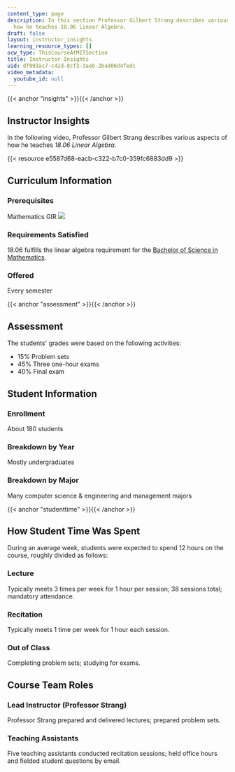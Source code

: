 ```yaml
---
content_type: page
description: In this section Professor Gilbert Strang describes various aspects of
  how he teaches 18.06 Linear Algebra.
draft: false
layout: instructor_insights
learning_resource_types: []
ocw_type: ThisCourseAtMITSection
title: Instructor Insights
uid: df093ac7-c42d-8cf3-3aeb-2ba906d4fedc
video_metadata:
  youtube_id: null
---
```

{{< anchor "insights" >}}{{< /anchor >}}

## Instructor Insights

In the following video, Professor Gilbert Strang describes various aspects of how he teaches _18.06 Linear Algebra_.

{{< resource e5587d68-eacb-c322-b7c0-359fc6883dd9 >}}

## Curriculum Information

### Prerequisites

Mathematics GIR ![](/images/educator/icon-question-gir.png)

### Requirements Satisfied

18.06 fulfills the linear algebra requirement for the [Bachelor of Science in Mathematics](http://math.mit.edu/academics/undergrad/major/index.php).

### Offered

Every semester

{{< anchor "assessment" >}}{{< /anchor >}}

## Assessment

The students' grades were based on the following activities:

- 15% Problem sets
- 45% Three one-hour exams
- 40% Final exam

## Student Information

### Enrollment

About 180 students

### Breakdown by Year

Mostly undergraduates

### Breakdown by Major

Many computer science & engineering and management majors

{{< anchor "studenttime" >}}{{< /anchor >}}

## How Student Time Was Spent

During an average week, students were expected to spend 12 hours on the course, roughly divided as follows:

### Lecture

Typically meets 3 times per week for 1 hour per session; 38 sessions total; mandatory attendance.

### Recitation

Typically meets 1 time per week for 1 hour each session.

### Out of Class

Completing problem sets; studying for exams.

## Course Team Roles

### Lead Instructor (Professor Strang)

Professor Strang prepared and delivered lectures; prepared problem sets.

### Teaching Assistants 

Five teaching assistants conducted recitation sessions; held office hours and fielded student questions by email.